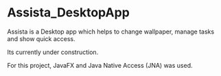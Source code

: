 # Assista_DesktopApp
Assista is a Desktop app which helps to change wallpaper, manage tasks and show quick access. 

Its currently under construction.

For this project, JavaFX and Java Native Access (JNA) was used.
